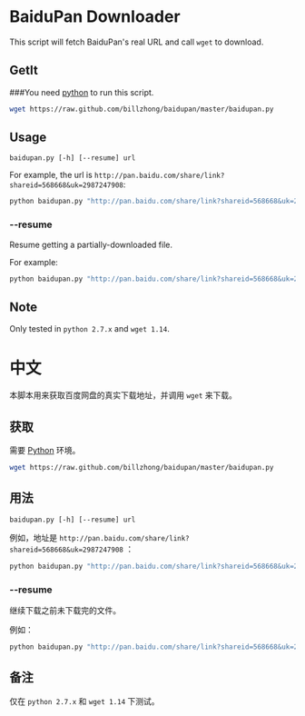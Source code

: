 BaiduPan Downloader
===================

This script will fetch BaiduPan's real URL and call `wget` to download.

GetIt
-----

###You need [python](http://www.python.org) to run this script.

```bash
wget https://raw.github.com/billzhong/baidupan/master/baidupan.py
```

Usage
-----
```
baidupan.py [-h] [--resume] url
```

For example, the url is `http://pan.baidu.com/share/link?shareid=568668&uk=2987247908`:

```bash
python baidupan.py "http://pan.baidu.com/share/link?shareid=568668&uk=2987247908"
```

### --resume

Resume getting a partially-downloaded file.

For example:

```bash
python baidupan.py "http://pan.baidu.com/share/link?shareid=568668&uk=2987247908" --resume
```

Note
----
Only tested in `python 2.7.x` and `wget 1.14`.




中文
====

本脚本用来获取百度网盘的真实下载地址，并调用 `wget` 来下载。

获取
----

需要 [Python](http://www.python.org) 环境。

```bash
wget https://raw.github.com/billzhong/baidupan/master/baidupan.py
```

用法
----

```
baidupan.py [-h] [--resume] url
```

例如，地址是 `http://pan.baidu.com/share/link?shareid=568668&uk=2987247908` ：

```bash
python baidupan.py "http://pan.baidu.com/share/link?shareid=568668&uk=2987247908"
```

### --resume

继续下载之前未下载完的文件。

例如：

```bash
python baidupan.py "http://pan.baidu.com/share/link?shareid=568668&uk=2987247908" --resume
```

备注
----
仅在 `python 2.7.x` 和 `wget 1.14` 下测试。

